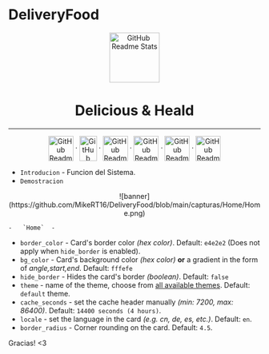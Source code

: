 # DeliveryFood
<p align="center">
<img width="100px" src="https://dbdzm869oupei.cloudfront.net/img/sticker/preview/33485.png" align="center" alt="GitHub Readme Stats" />
<h1 align="center">Delicious & Heald</h1>
<hr>
<p align="center">
    <img width="50px" height="50px"  src="https://upload.wikimedia.org/wikipedia/commons/thumb/6/61/HTML5_logo_and_wordmark.svg/1200px-HTML5_logo_and_wordmark.svg.png" align="center" alt="GitHub Readme Stats" />
    ·
    <img width="35px" height="50px"  src="https://upload.wikimedia.org/wikipedia/commons/thumb/d/d5/CSS3_logo_and_wordmark.svg/1200px-CSS3_logo_and_wordmark.svg.png" align="center" alt="GitHub Readme Stats" />
    ·
    <img width="50px" height="50px" src="https://static.javatpoint.com/images/javascript/javascript_logo.png" align="center" alt="GitHub Readme Stats" />
    ·
    <img width="50px" height="50px" src="https://static.javatpoint.com/bootstrappages/images/bootstrap-tutorial.png" align="center" alt="GitHub Readme Stats" />
    ·
    <img width="50px" height="50px" src="https://upload.wikimedia.org/wikipedia/commons/thumb/2/27/PHP-logo.svg/1200px-PHP-logo.svg.png" align="center" alt="GitHub Readme Stats" />
    ·
    <img width="50px" height="50px" src="https://static.wikia.nocookie.net/programa/images/6/62/Jquery.png/revision/latest?cb=20161203132816&path-prefix=es" align="center" alt="GitHub Readme Stats" />
  </p>
 </p>
</p>

-   `Introducion` - Funcion del Sistema.
-   `Demostracion`

<p align="center">
    ![banner](https://github.com/MikeRT16/DeliveryFood/blob/main/capturas/Home/Home.png) 
</p>


    -   `Home`  -     
-   `border_color` - Card's border color _(hex color)_. Default: `e4e2e2` (Does not apply when `hide_border` is enabled).
-   `bg_color` - Card's background color _(hex color)_ **or** a gradient in the form of _angle,start,end_. Default: `fffefe`
-   `hide_border` - Hides the card's border _(boolean)_. Default: `false`
-   `theme` - name of the theme, choose from [all available themes](./themes/README.md). Default: `default` theme. 
-   `cache_seconds` - set the cache header manually _(min: 7200, max: 86400)_. Default: `14400 seconds (4 hours)`.
-   `locale` - set the language in the card _(e.g. cn, de, es, etc.)_. Default: `en`.
-   `border_radius` - Corner rounding on the card. Default: `4.5`.


Gracias! &lt;3
